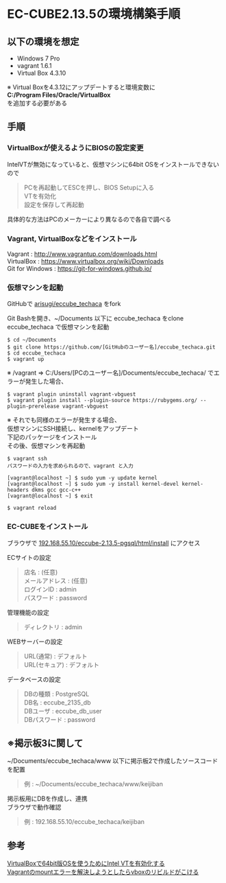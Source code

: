 # EC-CUBE2.13.5の環境構築手順

## 以下の環境を想定
* Windows 7 Pro
* vagrant 1.6.1
* Virtual Box 4.3.10

※ Virtual Boxを4.3.12にアップデートすると環境変数に  
**C:/Program Files/Oracle/VirtualBox**  
を追加する必要がある


## 手順
### VirtualBoxが使えるようにBIOSの設定変更
IntelVTが無効になっていると、仮想マシンに64bit OSをインストールできないので  
>PCを再起動してESCを押し、BIOS Setupに入る  
VTを有効化  
設定を保存して再起動

具体的な方法はPCのメーカーにより異なるので各自で調べる  

### Vagrant, VirtualBoxなどをインストール
Vagrant : http://www.vagrantup.com/downloads.html  
VirtualBox : https://www.virtualbox.org/wiki/Downloads  
Git for Windows : https://git-for-windows.github.io/  

### 仮想マシンを起動
GitHubで [arisugi/eccube_techaca](https://github.com/arisugi/eccube_techaca) をfork  
  
Git Bashを開き、~/Documents 以下に eccube_techaca をclone  
eccube_techaca で仮想マシンを起動  
```
$ cd ~/Documents
$ git clone https://github.com/[GitHubのユーザー名]/eccube_techaca.git
$ cd eccube_techaca
$ vagrant up
```

※ /vagrant => C:/Users/[PCのユーザー名]/Documents/eccube_techaca/ でエラーが発生した場合、  
```
$ vagrant plugin uninstall vagrant-vbguest
$ vagrant plugin install --plugin-source https://rubygems.org/ --plugin-prerelease vagrant-vbguest
```

※ それでも同様のエラーが発生する場合、  
仮想マシンにSSH接続し、kernelをアップデート  
下記のパッケージをインストール  
その後、仮想マシンを再起動
```
$ vagrant ssh
パスワードの入力を求められるので、vagrant と入力

[vagrant@localhost ~] $ sudo yum -y update kernel
[vagrant@localhost ~] $ sudo yum -y install kernel-devel kernel-headers dkms gcc gcc-c++
[vagrant@localhost ~] $ exit

$ vagrant reload
```


### EC-CUBEをインストール
ブラウザで [192.168.55.10/eccube-2.13.5-pgsql/html/install](192.168.55.10/eccube-2.13.5-pgsql/html/install) にアクセス

ECサイトの設定
>店名 : (任意)  
メールアドレス : (任意)  
ログインID : admin  
パスワード : password  

管理機能の設定
>ディレクトリ : admin  

WEBサーバーの設定  
>URL(通常) : デフォルト  
URL(セキュア) : デフォルト  

データベースの設定
>DBの種類 : PostgreSQL  
DB名 : eccube_2135_db  
DBユーザ : eccube_db_user  
DBパスワード : password  


## ※掲示板3に関して
~/Documents/eccube_techaca/www 以下に掲示板2で作成したソースコードを配置  
> 例 : ~/Documents/eccube_techaca/www/keijiban

掲示板用にDBを作成し、連携    
ブラウザで動作確認  
> 例 : 192.168.55.10/eccube_techaca/keijiban


## 参考
[VirtualBoxで64bit版OSを使うためにIntel VTを有効化する](http://d.hatena.ne.jp/torazuka/20100620/p1)  
[Vagrantのmountエラーを解決しようとしたらvboxのリビルドがこける](http://qiita.com/wakaba260/items/b5c87b7815b710f303a0)
